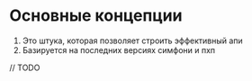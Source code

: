 # Основные концепции

1. Это штука, которая позволяет строить эффективный апи
2. Базируется на последних версиях симфони и пхп

// TODO